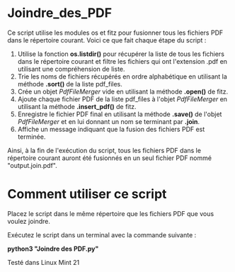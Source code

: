 # Joindre_des_PDF

Ce script utilise les modules os et fitz pour fusionner tous les fichiers PDF dans le répertoire courant. 
Voici ce que fait chaque étape du script :

1. Utilise la fonction **os.listdir()** pour récupérer la liste de tous les fichiers dans le répertoire courant 
et filtre les fichiers qui ont l'extension .pdf en utilisant une compréhension de liste.
2. Trie les noms de fichiers récupérés en ordre alphabétique en utilisant la méthode **.sort()** de la liste pdf_files.
3. Crée un objet *PdfFileMerger* vide en utilisant la méthode **.open()** de fitz.
4. Ajoute chaque fichier PDF de la liste pdf_files à l'objet *PdfFileMerger* en utilisant la méthode **.insert_pdf()** de fitz.
5. Enregistre le fichier PDF final en utilisant la méthode **.save()** de l'objet *PdfFileMerger* et en lui donnant un nom se terminant par **.join**.
6. Affiche un message indiquant que la fusion des fichiers PDF est terminée.

Ainsi, à la fin de l'exécution du script, tous les fichiers PDF dans le répertoire courant auront été fusionnés en un seul fichier PDF 
nommé "output.join.pdf".

# Comment utiliser ce script

Placez le script dans le même répertoire que les fichiers PDF que vous voulez joindre.

Exécutez le script dans un terminal avec la commande suivante :

**python3 "Joindre des PDF.py"**

Testé dans Linux Mint 21

